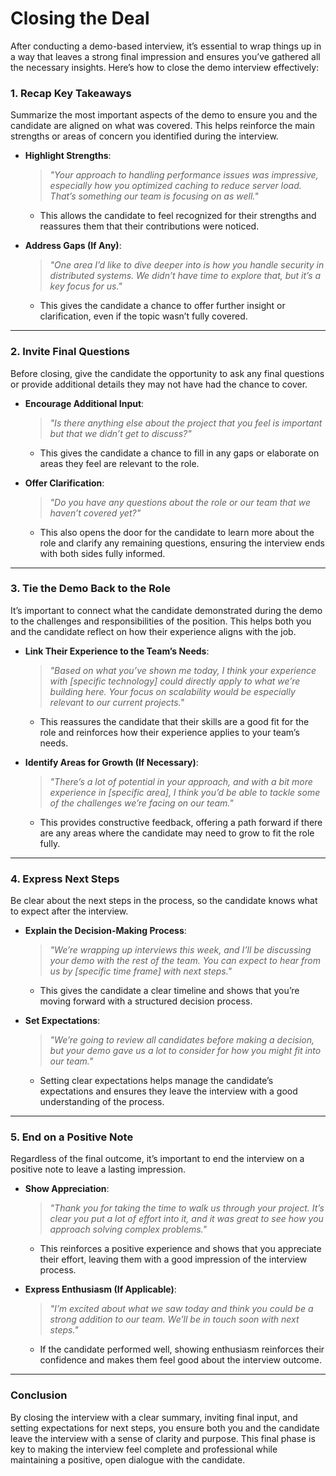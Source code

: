 # Closing the Deal

After conducting a demo-based interview, it’s essential to wrap things up in a way that leaves a strong final impression and ensures you’ve gathered all the necessary insights. Here’s how to close the demo interview effectively:

### 1. Recap Key Takeaways

Summarize the most important aspects of the demo to ensure you and the candidate are aligned on what was covered. This helps reinforce the main strengths or areas of concern you identified during the interview.

- **Highlight Strengths**:
   > _"Your approach to handling performance issues was impressive, especially how you optimized caching to reduce server load. That’s something our team is focusing on as well."_
   - This allows the candidate to feel recognized for their strengths and reassures them that their contributions were noticed.

- **Address Gaps (If Any)**:
   > _"One area I’d like to dive deeper into is how you handle security in distributed systems. We didn’t have time to explore that, but it’s a key focus for us."_
   - This gives the candidate a chance to offer further insight or clarification, even if the topic wasn’t fully covered.

---

### 2. Invite Final Questions

Before closing, give the candidate the opportunity to ask any final questions or provide additional details they may not have had the chance to cover.

- **Encourage Additional Input**:
   > _"Is there anything else about the project that you feel is important but that we didn’t get to discuss?"_
   - This gives the candidate a chance to fill in any gaps or elaborate on areas they feel are relevant to the role.

- **Offer Clarification**:
   > _"Do you have any questions about the role or our team that we haven’t covered yet?"_
   - This also opens the door for the candidate to learn more about the role and clarify any remaining questions, ensuring the interview ends with both sides fully informed.

---

### 3. Tie the Demo Back to the Role

It’s important to connect what the candidate demonstrated during the demo to the challenges and responsibilities of the position. This helps both you and the candidate reflect on how their experience aligns with the job.

- **Link Their Experience to the Team’s Needs**:
   > _"Based on what you’ve shown me today, I think your experience with [specific technology] could directly apply to what we’re building here. Your focus on scalability would be especially relevant to our current projects."_
   - This reassures the candidate that their skills are a good fit for the role and reinforces how their experience applies to your team’s needs.

- **Identify Areas for Growth (If Necessary)**:
   > _"There’s a lot of potential in your approach, and with a bit more experience in [specific area], I think you’d be able to tackle some of the challenges we’re facing on our team."_
   - This provides constructive feedback, offering a path forward if there are any areas where the candidate may need to grow to fit the role fully.

---

### 4. Express Next Steps

Be clear about the next steps in the process, so the candidate knows what to expect after the interview.

- **Explain the Decision-Making Process**:
   > _"We’re wrapping up interviews this week, and I’ll be discussing your demo with the rest of the team. You can expect to hear from us by [specific time frame] with next steps."_
   - This gives the candidate a clear timeline and shows that you’re moving forward with a structured decision process.

- **Set Expectations**:
   > _"We’re going to review all candidates before making a decision, but your demo gave us a lot to consider for how you might fit into our team."_
   - Setting clear expectations helps manage the candidate’s expectations and ensures they leave the interview with a good understanding of the process.

---

### 5. End on a Positive Note

Regardless of the final outcome, it’s important to end the interview on a positive note to leave a lasting impression.

- **Show Appreciation**:
   > _"Thank you for taking the time to walk us through your project. It’s clear you put a lot of effort into it, and it was great to see how you approach solving complex problems."_
   - This reinforces a positive experience and shows that you appreciate their effort, leaving them with a good impression of the interview process.

- **Express Enthusiasm (If Applicable)**:
   > _"I’m excited about what we saw today and think you could be a strong addition to our team. We’ll be in touch soon with next steps."_
   - If the candidate performed well, showing enthusiasm reinforces their confidence and makes them feel good about the interview outcome.

---

### Conclusion

By closing the interview with a clear summary, inviting final input, and setting expectations for next steps, you ensure both you and the candidate leave the interview with a sense of clarity and purpose. This final phase is key to making the interview feel complete and professional while maintaining a positive, open dialogue with the candidate.
